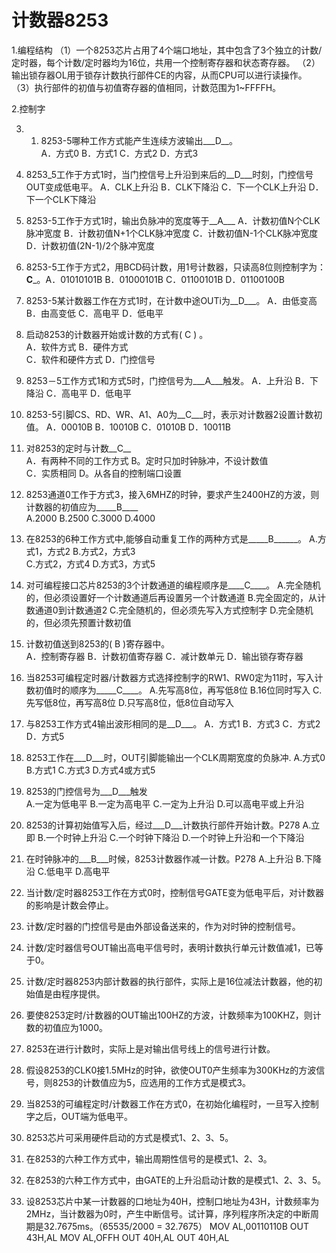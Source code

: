 # 计数器8253

1.编程结构
 （1）一个8253芯片占用了4个端口地址，其中包含了3个独立的计数/定时器，每个计数/定时器均为16位，共用一个控制寄存器和状态寄存器。
 （2）输出锁存器OL用于锁存计数执行部件CE的内容，从而CPU可以进行读操作。
 （3）执行部件的初值与初值寄存器的值相同，计数范围为1~FFFFH。

2.控制字



3.	1.	8253-5哪种工作方式能产生连续方波输出___D__。	
A．方式0	B．方式1	C．方式2	D．方式3		
2.	8253_5工作于方式1时，当门控信号上升沿到来后的__D___时刻，门控信号OUT变成低电平。
	A．CLK上升沿	B．CLK下降沿
C．下一个CLK上升沿	D．下一个CLK下降沿	  	
4.	8253-5工作于方式1时，输出负脉冲的宽度等于__A___
	A．计数初值N个CLK脉冲宽度	B．计数初值N+1个CLK脉冲宽度
C．计数初值N-1个CLK脉冲宽度	D．计数初值(2N-1)/2个脉冲宽度    
5.	8253-5工作于方式2，用BCD码计数，用1号计数器，只读高8位则控制字为：__C___。A．01010101B	B．01000101B	
C．01100101B	D．01100100B	
6.	8253-5某计数器工作在方式1时，在计数中途OUTi为__D___。
A．由低变高 	B．由高变低
C．高电平	D．低电平  	
7.	启动8253的计数器开始或计数的方式有(  C   ) 。      
A．软件方式          B．硬件方式      
C．软件和硬件方式    D．门控信号  
8.	8253－5工作方式1和方式5时，门控信号为___A___触发。
	A．上升沿   B．下降沿	C．高电平	D．低电平	
9.	8253-5引脚CS、RD、WR、A1、A0为__C___时，表示对计数器2设置计数初值。
A．00010B	B．10010B   C．01010B	D．10011B	
11.	对8253的定时与计数__C__	
A．有两种不同的工作方式	B。定时只加时钟脉冲，不设计数值	
C．实质相同	D。从各自的控制端口设置
12.	8253通道0工作于方式3，接入6MHZ的时钟，要求产生2400HZ的方波，则计数器的初值应为_____B____	
A.2000 	    B.2500 	C.3000	  D.4000
13.	在8253的6种工作方式中,能够自动重复工作的两种方式是_____B______。
A.方式1，方式2	B.方式2，方式3	
C.方式2，方式4	D.方式3，方式5
14.	对可编程接口芯片8253的3个计数通道的编程顺序是____C____。
A.完全随机的，但必须设置好一个计数通道后再设置另一个计数通道
B.完全固定的，从计数通道0到计数通道2
C.完全随机的，但必须先写入方式控制字
D.完全随机的，但必须先预置计数初值
16.	计数初值送到8253的(  B  )寄存器中。      
A．控制寄存器       B．计数初值寄存器
C．减计数单元       D．输出锁存寄存器  
18.	当8253可编程定时器/计数器方式选择控制字的RW1、RW0定为11时，写入计数初值时的顺序为_____C____。
A.先写高8位，再写低8位       B.16位同时写入
C.先写低8位，再写高8位        D.只写高8位，低8位自动写入
20.	与8253工作方式4输出波形相同的是__D___。
A．方式1	B．方式3	C．方式2	D．方式5
21.	8253工作在___D___时，OUT引脚能输出一个CLK周期宽度的负脉冲.
 A.方式0   B.方式1     C.方式3    D.方式4或方式5
22.	8253的门控信号为___D___触发  
A.一定为低电平  B.一定为高电平    C.一定为上升沿   D.可以高电平或上升沿
23.	8253的计算初始值写入后，经过___D___计数执行部件开始计数。P278
A.立即  B.一个时钟上升沿   C.一个时钟下降沿  D.一个时钟上升沿和一个下降沿
24.	在时钟脉冲的___B___时候，8253计数器作减一计数。P278
A.上升沿   B.下降沿  C.低电平    D.高电平

2.	当计数/定时器8253工作在方式0时，控制信号GATE变为低电平后，对计数器的影响是计数会停止。
3.	计数/定时器的门控信号是由外部设备送来的，作为对时钟的控制信号。
4.	计数/定时器信号OUT输出高电平信号时，表明计数执行单元计数值减1，已等于0。
6.	计数/定时器8253内部计数器的执行部件，实际上是16位减法计数器，他的初始值是由程序提供。
7.	要使8253定时/计数器的OUT输出100HZ的方波，计数频率为100KHZ，则计数的初值应为1000。
8.	8253在进行计数时，实际上是对输出信号线上的信号进行计数。
9.	假设8253的CLK0接1.5MHz的时钟，欲使OUT0产生频率为300KHz的方波信号，则8253的计数值应为5，应选用的工作方式是模式3。

11.	当8253的可编程定时/计数器工作在方式0，在初始化编程时，一旦写入控制字之后，OUT端为低电平。
12.	8253芯片可采用硬件启动的方式是模式1、2、3、5。
13.	在8253的六种工作方式中，输出周期性信号的是模式1、2、3。
14.	在8253的六种工作方式中，由GATE的上升沿启动计数的是模式1、2、3、5。
16.	设8253芯片中某一计数器的口地址为40H，控制口地址为43H，计数频率为2MHz，当计数器为0时，产生中断信号。试计算，序列程序所决定的中断周期是32.7675ms。（65535/2000 = 32.7675）
MOV AL,00110110B 
OUT 43H,AL 
MOV AL,OFFH 
OUT 40H,AL 
OUT 40H,AL  
